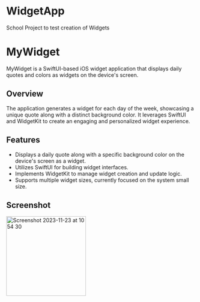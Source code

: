 # WidgetApp
School Project to test creation of Widgets
# MyWidget

MyWidget is a SwiftUI-based iOS widget application that displays daily quotes and colors as widgets on the device's screen.

## Overview

The application generates a widget for each day of the week, showcasing a unique quote along with a distinct background color. It leverages SwiftUI and WidgetKit to create an engaging and personalized widget experience.

## Features

- Displays a daily quote along with a specific background color on the device's screen as a widget.
- Utilizes SwiftUI for building widget interfaces.
- Implements WidgetKit to manage widget creation and update logic.
- Supports multiple widget sizes, currently focused on the system small size.

## Screenshot 
<img width="212" alt="Screenshot 2023-11-23 at 10 54 30" src="https://github.com/tatkagore/WidgetApp/assets/101064028/29792738-becc-4af5-ac08-913bfa6d6c40">

